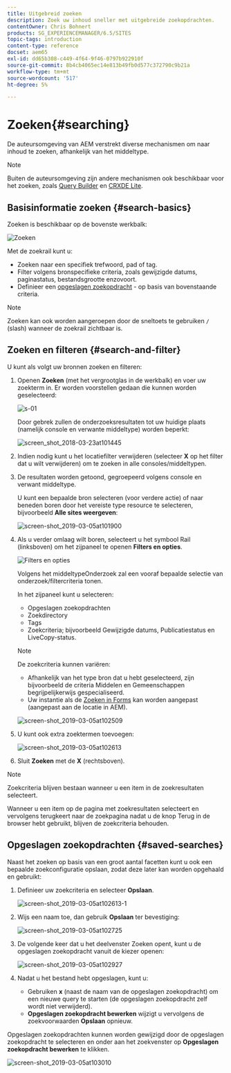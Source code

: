 ```yaml
---
title: Uitgebreid zoeken
description: Zoek uw inhoud sneller met uitgebreide zoekopdrachten.
contentOwner: Chris Bohnert
products: SG_EXPERIENCEMANAGER/6.5/SITES
topic-tags: introduction
content-type: reference
docset: aem65
exl-id: dd65b308-c449-4f64-9f46-0797b922910f
source-git-commit: 8b4cb4065ec14e813b49fb0d577c372790c9b21a
workflow-type: tm+mt
source-wordcount: '517'
ht-degree: 5%

---
```


# Zoeken{#searching}

De auteursomgeving van AEM verstrekt diverse mechanismen om naar inhoud te zoeken, afhankelijk van het middeltype.

>[!NOTE]
>
>Buiten de auteursomgeving zijn andere mechanismen ook beschikbaar voor het zoeken, zoals [Query Builder](/help/sites-developing/querybuilder-api.md) en [CRXDE Lite](/help/sites-developing/developing-with-crxde-lite.md).

## Basisinformatie zoeken {#search-basics}

Zoeken is beschikbaar op de bovenste werkbalk:

![Zoeken](do-not-localize/chlimage_1-17.png)

Met de zoekrail kunt u:

* Zoeken naar een specifiek trefwoord, pad of tag.
* Filter volgens bronspecifieke criteria, zoals gewijzigde datums, paginastatus, bestandsgrootte enzovoort.
* Definieer een [opgeslagen zoekopdracht](#saved-searches) - op basis van bovenstaande criteria.

>[!NOTE]
>
>Zoeken kan ook worden aangeroepen door de sneltoets te gebruiken `/` (slash) wanneer de zoekrail zichtbaar is.

## Zoeken en filteren {#search-and-filter}

U kunt als volgt uw bronnen zoeken en filteren:

1. Openen **Zoeken** (met het vergrootglas in de werkbalk) en voer uw zoekterm in. Er worden voorstellen gedaan die kunnen worden geselecteerd:

   ![s-01](assets/s-01.png)

   Door gebrek zullen de onderzoeksresultaten tot uw huidige plaats (namelijk console en verwante middeltype) worden beperkt:

   ![screen_shot_2018-03-23at101445](assets/screen_shot_2018-03-23at101445.png)

1. Indien nodig kunt u het locatiefilter verwijderen (selecteer **X** op het filter dat u wilt verwijderen) om te zoeken in alle consoles/middeltypen.
1. De resultaten worden getoond, gegroepeerd volgens console en verwant middeltype.

   U kunt een bepaalde bron selecteren (voor verdere actie) of naar beneden boren door het vereiste type resource te selecteren, bijvoorbeeld **Alle sites weergeven**:

   ![screen-shot_2019-03-05at101900](assets/screen-shot_2019-03-05at101900.png)

1. Als u verder omlaag wilt boren, selecteert u het symbool Rail (linksboven) om het zijpaneel te openen **Filters en opties**.

   ![Filters en opties](do-not-localize/screen_shot_2018-03-23at101542.png)

   Volgens het middeltypeOnderzoek zal een vooraf bepaalde selectie van onderzoek/filtercriteria tonen.

   In het zijpaneel kunt u selecteren:

   * Opgeslagen zoekopdrachten
   * Zoekdirectory
   * Tags
   * Zoekcriteria; bijvoorbeeld Gewijzigde datums, Publicatiestatus en LiveCopy-status.

   >[!NOTE]
   >
   >De zoekcriteria kunnen variëren:
   >
   >
   >
   >    * Afhankelijk van het type bron dat u hebt geselecteerd, zijn bijvoorbeeld de criteria Middelen en Gemeenschappen begrijpelijkerwijs gespecialiseerd.
   >    * Uw instantie als de [Zoeken in Forms](/help/sites-administering/search-forms.md) kan worden aangepast (aangepast aan de locatie in AEM).
   >
   >

   ![screen-shot_2019-03-05at102509](assets/screen-shot_2019-03-05at102509.png)

1. U kunt ook extra zoektermen toevoegen:

   ![screen-shot_2019-03-05at102613](assets/screen-shot_2019-03-05at102613.png)

1. Sluit **Zoeken** met de **X** (rechtsboven).

>[!NOTE]
>
>Zoekcriteria blijven bestaan wanneer u een item in de zoekresultaten selecteert.
>
>Wanneer u een item op de pagina met zoekresultaten selecteert en vervolgens terugkeert naar de zoekpagina nadat u de knop Terug in de browser hebt gebruikt, blijven de zoekcriteria behouden.

## Opgeslagen zoekopdrachten {#saved-searches}

Naast het zoeken op basis van een groot aantal facetten kunt u ook een bepaalde zoekconfiguratie opslaan, zodat deze later kan worden opgehaald en gebruikt:

1. Definieer uw zoekcriteria en selecteer **Opslaan**.

   ![screen-shot_2019-03-05at102613-1](assets/screen-shot_2019-03-05at102613-1.png)

1. Wijs een naam toe, dan gebruik **Opslaan** ter bevestiging:

   ![screen-shot_2019-03-05at102725](assets/screen-shot_2019-03-05at102725.png)

1. De volgende keer dat u het deelvenster Zoeken opent, kunt u de opgeslagen zoekopdracht vanuit de kiezer openen:

   ![screen-shot_2019-03-05at102927](assets/screen-shot_2019-03-05at102927.png)

1. Nadat u het bestand hebt opgeslagen, kunt u:

   * Gebruiken **x** (naast de naam van de opgeslagen zoekopdracht) om een nieuwe query te starten (de opgeslagen zoekopdracht zelf wordt niet verwijderd).
   * **Opgeslagen zoekopdracht bewerken** wijzigt u vervolgens de zoekvoorwaarden **Opslaan** opnieuw.

Opgeslagen zoekopdrachten kunnen worden gewijzigd door de opgeslagen zoekopdracht te selecteren en onder aan het zoekvenster op **Opgeslagen zoekopdracht bewerken** te klikken.

![screen-shot_2019-03-05at103010](assets/screen-shot_2019-03-05at103010.png)
